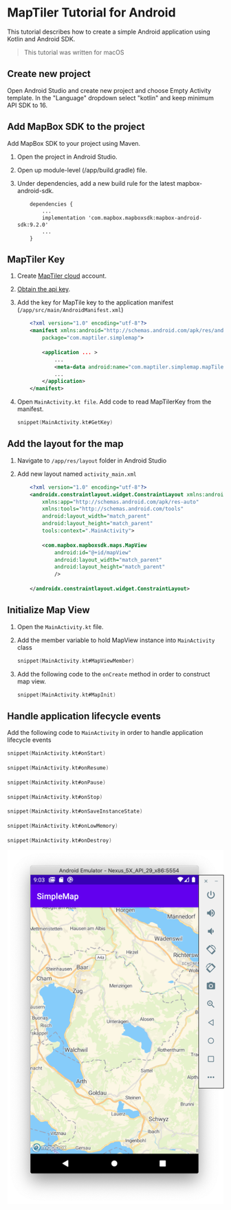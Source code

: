 # MapTiler Tutorial for Android

This tutorial describes how to create a simple Android application using Kotlin and Android SDK.

> This tutorial was written for macOS

## Create new project

Open Android Studio and create new project and choose Empty Activity template. In the "Language" dropdown select "kotlin" and keep minimum API SDK to 16.

## Add MapBox SDK to the project

Add MapBox SDK to your project using Maven.

1. Open the project in Android Studio.
1. Open up module-level (/app/build.gradle) file.
1. Under dependencies, add a new build rule for the latest mapbox-android-sdk.

    ```
        dependencies {
            ...
            implementation 'com.mapbox.mapboxsdk:mapbox-android-sdk:9.2.0'
            ...
        }
    ```

## MapTiler Key

1. Create [MapTiler cloud](https://www.maptiler.com/cloud/) account.
1. [Obtain the api key](https://cloud.maptiler.com/account/keys).
1. Add the key for MapTile key to the application manifest (`/app/src/main/AndroidManifest.xml`)

    ```xml
        <?xml version="1.0" encoding="utf-8"?>
        <manifest xmlns:android="http://schemas.android.com/apk/res/android"
            package="com.maptiler.simplemap">

            <application ... >
                ...
                <meta-data android:name="com.maptiler.simplemap.mapTilerKey" android:value="your key" />
                ...
            </application>
        </manifest>
    ```

1. Open `MainActivity.kt file`. Add code to read MapTilerKey from the manifest.

    ```kotlin
    snippet(MainActivity.kt#GetKey)
    ```

## Add the layout for the map

1. Navigate to `/app/res/layout` folder in Android Studio
1. Add new layout named `activity_main.xml`

    ```xml
        <?xml version="1.0" encoding="utf-8"?>
        <androidx.constraintlayout.widget.ConstraintLayout xmlns:android="http://schemas.android.com/apk/res/android"
            xmlns:app="http://schemas.android.com/apk/res-auto"
            xmlns:tools="http://schemas.android.com/tools"
            android:layout_width="match_parent"
            android:layout_height="match_parent"
            tools:context=".MainActivity">

            <com.mapbox.mapboxsdk.maps.MapView
                android:id="@+id/mapView"
                android:layout_width="match_parent"
                android:layout_height="match_parent"
                />

        </androidx.constraintlayout.widget.ConstraintLayout>    
    ```

## Initialize Map View

1. Open the `MainActivity.kt` file.
1. Add the member variable to hold MapView instance into `MainActivity` class

    ```kotlin
    snippet(MainActivity.kt#MapViewMember)
    ```

1. Add the following code to the `onCreate` method in order to construct map view.

    ```kotlin
    snippet(MainActivity.kt#MapInit)
    ```

## Handle application lifecycle events

Add the following code to `MainActivity` in order to handle application lifecycle events

```kotlin
snippet(MainActivity.kt#onStart)

snippet(MainActivity.kt#onResume)

snippet(MainActivity.kt#onPause)

snippet(MainActivity.kt#onStop)

snippet(MainActivity.kt#onSaveInstanceState)

snippet(MainActivity.kt#onLowMemory)

snippet(MainActivity.kt#onDestroy)
```

![Application Screenshot](SimpleMap_Android.png "Application Screenshot")
